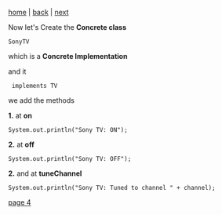 [home](./page01.md) | [back](./page02.md) | [next](./page04.md)

Now let's Create the **Concrete class**
```
SonyTV
```
which is a **Concrete Implementation**

and it
```
 implements TV
```
we add the methods

**1.** at **on**
```
System.out.println("Sony TV: ON");
```
**2.** at **off**
```
System.out.println("Sony TV: OFF");
```
**2.** and at **tuneChannel**
```
System.out.println("Sony TV: Tuned to channel " + channel);
```


[page 4](./page04.md)
